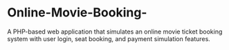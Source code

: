 # Online-Movie-Booking-
 A PHP-based web application that simulates an online movie ticket booking system with user login, seat booking, and payment simulation features.
